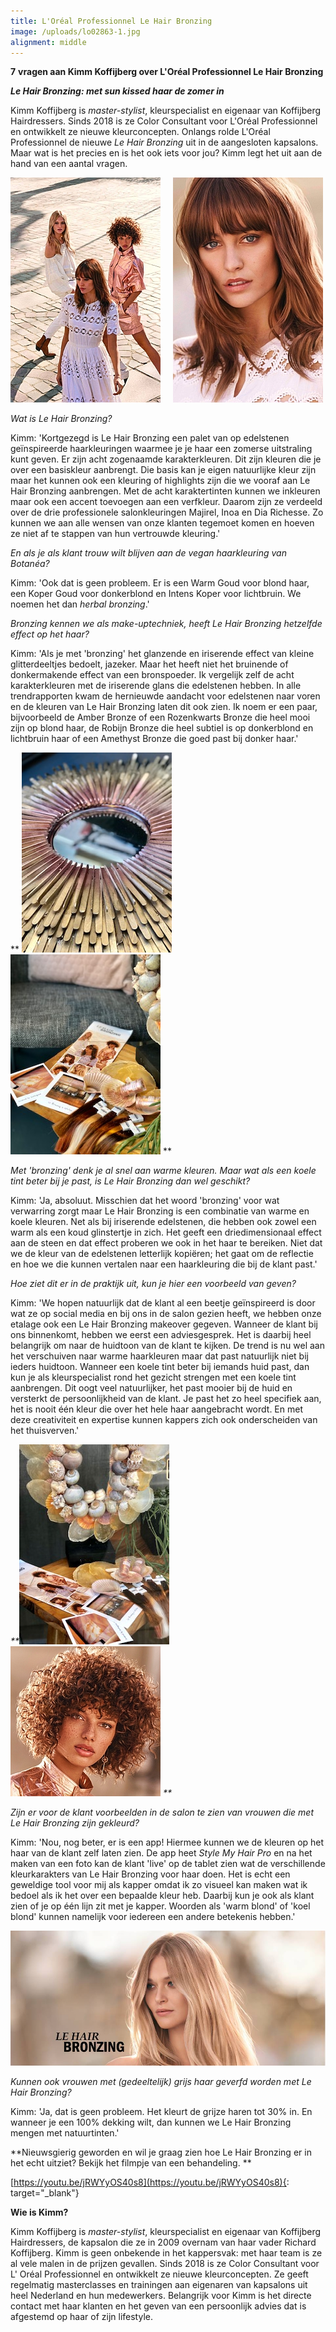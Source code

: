 ```yaml
---
title: L'Oréal Professionnel Le Hair Bronzing
image: /uploads/lo02863-1.jpg
alignment: middle
---
```


**7** **vragen aan Kimm Koffijberg over L'Oréal Professionnel Le Hair Bronzing**

***Le Hair Bronzing: met sun kissed haar de zomer in***

Kimm Koffijberg is *master-stylist*, kleurspecialist en eigenaar van Koffijberg Hairdressers. Sinds 2018 is ze Color Consultant voor L'Oréal Professionnel en ontwikkelt ze nieuwe kleurconcepten. Onlangs rolde L'Oréal Professionnel de nieuwe *Le Hair Bronzing* uit in de aangesloten kapsalons. Maar wat is het precies en is het ook iets voor jou? Kimm legt het uit aan de hand van een aantal vragen.

![](/uploads/kapper-amsterdam-loreal-mooi-haar.jpg)     ![](/uploads/kapper-amsterdam-loreal-mooi-haar-2.jpg)

*Wat is Le Hair Bronzing?*

Kimm: 'Kortgezegd is Le Hair Bronzing een palet van op edelstenen geïnspireerde haarkleuringen waarmee je je haar een zomerse uitstraling kunt geven. Er zijn acht zogenaamde karakterkleuren. Dit zijn kleuren die je over een basiskleur aanbrengt. Die basis kan je eigen natuurlijke kleur zijn maar het kunnen ook een kleuring of highlights zijn die we vooraf aan Le Hair Bronzing aanbrengen. Met de acht karaktertinten kunnen we inkleuren maar ook een accent toevoegen aan een verfkleur. Daarom zijn ze verdeeld over de drie professionele salonkleuringen Majirel, Inoa en Dia Richesse. Zo kunnen we aan alle wensen van onze klanten tegemoet komen en hoeven ze niet af te stappen van hun vertrouwde kleuring.'

*En als je als klant trouw wilt blijven aan de vegan haarkleuring van Botanéa?*

Kimm: 'Ook dat is geen probleem. Er is een Warm Goud voor blond haar, een Koper Goud voor donkerblond en Intens Koper voor lichtbruin. We noemen het dan *herbal bronzing*.'

*Bronzing kennen we als make-uptechniek, heeft Le Hair Bronzing hetzelfde effect op het haar?*

Kimm: 'Als je met 'bronzing' het glanzende en iriserende effect van kleine glitterdeeltjes bedoelt, jazeker. Maar het heeft niet het bruinende of donkermakende effect van een bronspoeder. Ik vergelijk zelf de acht karakterkleuren met de iriserende glans die edelstenen hebben. In alle trendrapporten kwam de hernieuwde aandacht voor edelstenen naar voren en de kleuren van Le Hair Bronzing laten dit ook zien. Ik noem er een paar, bijvoorbeeld de Amber Bronze of een Rozenkwarts Bronze die heel mooi zijn op blond haar, de Robijn Bronze die heel subtiel is op donkerblond en lichtbruin haar of een Amethyst Bronze die goed past bij donker haar.'

\*\* ![](/uploads/kapper-amsterdam-loreal-mooi-haar-6.jpg)   ![](/uploads/kapper-amsterdam-loreal-mooi-haar-7.jpg) \*\*

*Met 'bronzing' denk je al snel aan warme kleuren. Maar wat als een koele tint beter bij je past, is Le Hair Bronzing dan wel geschikt?*

Kimm: 'Ja, absoluut. Misschien dat het woord 'bronzing' voor wat verwarring zorgt maar Le Hair Bronzing is een combinatie van warme en koele kleuren. Net als bij iriserende edelstenen, die hebben ook zowel een warm als een koud glinstertje in zich. Het geeft een driedimensionaal effect aan de steen en dat effect proberen we ook in het haar te bereiken. Niet dat we de kleur van de edelstenen letterlijk kopiëren; het gaat om de reflectie en hoe we die kunnen vertalen naar een haarkleuring die bij de klant past.'

*Hoe ziet dit er in de praktijk uit, kun je hier een voorbeeld van geven?*

Kimm: 'We hopen natuurlijk dat de klant al een beetje geïnspireerd is door wat ze op social media en bij ons in de salon gezien heeft, we hebben onze etalage ook een Le Hair Bronzing makeover gegeven. Wanneer de klant bij ons binnenkomt, hebben we eerst een adviesgesprek. Het is daarbij heel belangrijk om naar de huidtoon van de klant te kijken. De trend is nu wel aan het verschuiven naar warme haarkleuren maar dat past natuurlijk niet bij ieders huidtoon. Wanneer een koele tint beter bij iemands huid past, dan kun je als kleurspecialist rond het gezicht strengen met een koele tint aanbrengen. Dit oogt veel natuurlijker, het past mooier bij de huid en versterkt de persoonlijkheid van de klant. Je past het zo heel specifiek aan, het is nooit één kleur die over het hele haar aangebracht wordt. En met deze creativiteit en expertise kunnen kappers zich ook onderscheiden van het thuisverven.'

*\*\*![](/uploads/kapper-amsterdam-loreal-mooi-haar-3.jpg)   ![](/uploads/kapper-amsterdam-loreal-mooi-haar-4.jpg) \*\**

*Zijn er voor de klant voorbeelden in de salon te zien van vrouwen die met Le Hair Bronzing zijn gekleurd?*

Kimm: 'Nou, nog beter, er is een app! Hiermee kunnen we de kleuren op het haar van de klant zelf laten zien. De app heet *Style My Hair Pro* en na het maken van een foto kan de klant 'live' op de tablet zien wat de verschillende kleurkarakters van Le Hair Bronzing voor haar doen. Het is echt een geweldige tool voor mij als kapper omdat ik zo visueel kan maken wat ik bedoel als ik het over een bepaalde kleur heb. Daarbij kun je ook als klant zien of je op één lijn zit met je kapper. Woorden als 'warm blond' of 'koel blond' kunnen namelijk voor iedereen een andere betekenis hebben.'

![](/uploads/kapper-amsterdam-loreal-mooi-haar-5.jpg)

*Kunnen ook vrouwen met (gedeeltelijk) grijs haar geverfd worden met Le Hair Bronzing?*

Kimm: 'Ja, dat is geen probleem. Het kleurt de grijze haren tot 30% in. En wanneer je een 100% dekking wilt, dan kunnen we Le Hair Bronzing mengen met natuurtinten.'

\*\*Nieuwsgierig geworden en wil je graag zien hoe Le Hair Bronzing er in het echt uitziet? Bekijk het filmpje van een behandeling. \*\*

[https://youtu.be/jRWYyOS40s8](https://youtu.be/jRWYyOS40s8){: target="_blank"}

**Wie is Kimm?**

Kimm Koffijberg is *master-stylist*, kleurspecialist en eigenaar van Koffijberg Hairdressers, de kapsalon die ze in 2009 overnam van haar vader Richard Koffijberg. Kimm is geen onbekende in het kappersvak: met haar team is ze al vele malen in de prijzen gevallen. Sinds 2018 is ze Color Consultant voor L' Oréal Professionnel en ontwikkelt ze nieuwe kleurconcepten. Ze geeft regelmatig masterclasses en trainingen aan eigenaren van kapsalons uit heel Nederland en hun medewerkers. Belangrijk voor Kimm is het directe contact met haar klanten en het geven van een persoonlijk advies dat is afgestemd op haar of zijn lifestyle.